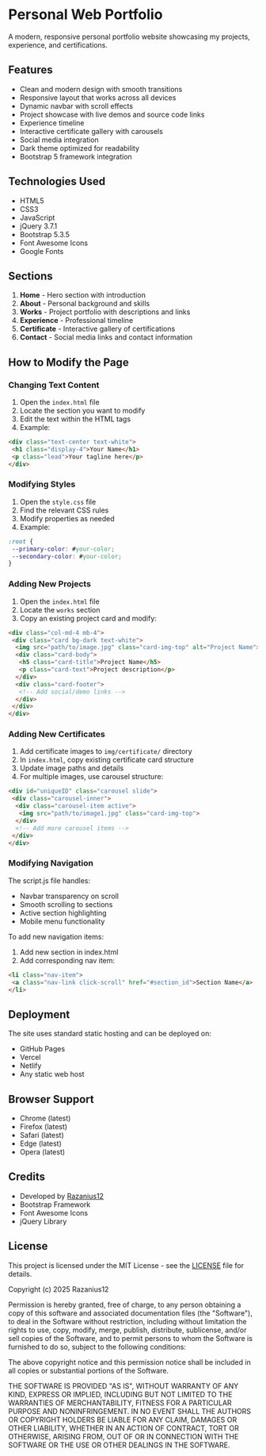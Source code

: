 # Personal Web Portfolio

A modern, responsive personal portfolio website showcasing my projects, experience, and certifications.

## Features

- Clean and modern design with smooth transitions
- Responsive layout that works across all devices
- Dynamic navbar with scroll effects
- Project showcase with live demos and source code links
- Experience timeline
- Interactive certificate gallery with carousels
- Social media integration
- Dark theme optimized for readability
- Bootstrap 5 framework integration

## Technologies Used

- HTML5
- CSS3
- JavaScript
- jQuery 3.7.1
- Bootstrap 5.3.5
- Font Awesome Icons
- Google Fonts

## Sections

1. **Home** - Hero section with introduction
2. **About** - Personal background and skills
3. **Works** - Project portfolio with descriptions and links
4. **Experience** - Professional timeline
5. **Certificate** - Interactive gallery of certifications
6. **Contact** - Social media links and contact information

## How to Modify the Page

### Changing Text Content

1. Open the `index.html` file
2. Locate the section you want to modify
3. Edit the text within the HTML tags
4. Example:

````html
<div class="text-center text-white">
 <h1 class="display-4">Your Name</h1>
 <p class="lead">Your tagline here</p>
</div>
````

### Modifying Styles

1. Open the `style.css` file
2. Find the relevant CSS rules
3. Modify properties as needed
4. Example:

````css
:root {
 --primary-color: #your-color;
 --secondary-color: #your-color;
}
````

### Adding New Projects

1. Open the `index.html` file
2. Locate the `works` section
3. Copy an existing project card and modify:

````html
<div class="col-md-4 mb-4">
 <div class="card bg-dark text-white">
  <img src="path/to/image.jpg" class="card-img-top" alt="Project Name">
  <div class="card-body">
   <h5 class="card-title">Project Name</h5>
   <p class="card-text">Project description</p>
  </div>
  <div class="card-footer">
   <!-- Add social/demo links -->
  </div>
 </div>
</div>
````

### Adding New Certificates

1. Add certificate images to `img/certificate/` directory
2. In `index.html`, copy existing certificate card structure
3. Update image paths and details
4. For multiple images, use carousel structure:

````html
<div id="uniqueID" class="carousel slide">
 <div class="carousel-inner">
  <div class="carousel-item active">
   <img src="path/to/image1.jpg" class="card-img-top">
  </div>
  <!-- Add more carousel items -->
 </div>
</div>
````

### Modifying Navigation

The script.js file handles:

- Navbar transparency on scroll
- Smooth scrolling to sections
- Active section highlighting
- Mobile menu functionality

To add new navigation items:

1. Add new section in index.html
2. Add corresponding nav item:

````html
<li class="nav-item">
 <a class="nav-link click-scroll" href="#section_id">Section Name</a>
</li>
````

## Deployment

The site uses standard static hosting and can be deployed on:

- GitHub Pages
- Vercel
- Netlify
- Any static web host

## Browser Support

- Chrome (latest)
- Firefox (latest)
- Safari (latest)
- Edge (latest)
- Opera (latest)

## Credits

- Developed by [Razanius12](https://github.com/Razanius12)
- Bootstrap Framework
- Font Awesome Icons
- jQuery Library

## License

This project is licensed under the MIT License - see the [LICENSE](LICENSE) file for details.

Copyright (c) 2025 Razanius12

Permission is hereby granted, free of charge, to any person obtaining a copy of this software and associated documentation files (the "Software"), to deal in the Software without restriction, including without limitation the rights to use, copy, modify, merge, publish, distribute, sublicense, and/or sell copies of the Software, and to permit persons to whom the Software is furnished to do so, subject to the following conditions:

The above copyright notice and this permission notice shall be included in all copies or substantial portions of the Software.

THE SOFTWARE IS PROVIDED "AS IS", WITHOUT WARRANTY OF ANY KIND, EXPRESS OR IMPLIED, INCLUDING BUT NOT LIMITED TO THE WARRANTIES OF MERCHANTABILITY, FITNESS FOR A PARTICULAR PURPOSE AND NONINFRINGEMENT. IN NO EVENT SHALL THE AUTHORS OR COPYRIGHT HOLDERS BE LIABLE FOR ANY CLAIM, DAMAGES OR OTHER LIABILITY, WHETHER IN AN ACTION OF CONTRACT, TORT OR OTHERWISE, ARISING FROM, OUT OF OR IN CONNECTION WITH THE SOFTWARE OR THE USE OR OTHER DEALINGS IN THE SOFTWARE.
